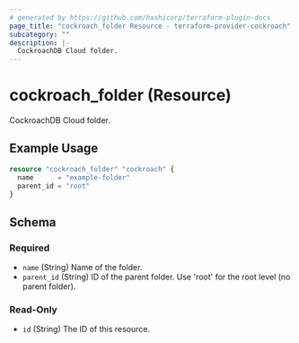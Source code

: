 ```yaml
---
# generated by https://github.com/hashicorp/terraform-plugin-docs
page_title: "cockroach_folder Resource - terraform-provider-cockroach"
subcategory: ""
description: |-
  CockroachDB Cloud folder.
---
```


# cockroach_folder (Resource)

CockroachDB Cloud folder.

## Example Usage

```terraform
resource "cockroach_folder" "cockroach" {
  name      = "example-folder"
  parent_id = "root"
}
```

<!-- schema generated by tfplugindocs -->
## Schema

### Required

- `name` (String) Name of the folder.
- `parent_id` (String) ID of the parent folder. Use 'root' for the root level (no parent folder).

### Read-Only

- `id` (String) The ID of this resource.
